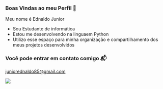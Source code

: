 ### Boas Vindas ao meu Perfil 🧙

Meu nome é Ednaldo Junior

- Sou Estudante de informática
- Estou me desenvolvendo na linguaem Python
- Utilizo esse espaço para minha organização e compartilhamento dos meus projetos desenvolvidos

### Você pode entrar em contato comigo 📬
juniorednaldo85@gmail.com

![](https://media.tenor.com/Oq6e1kC6oSsAAAAS/supreme-king.gif)
